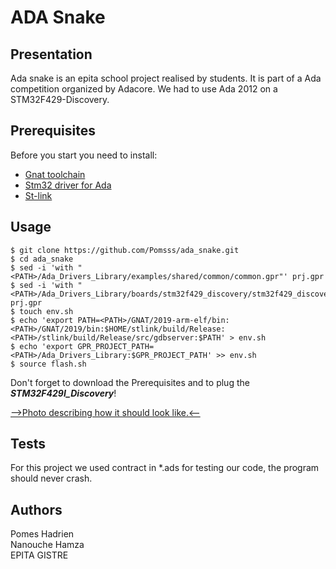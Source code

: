 # ADA Snake
## Presentation
Ada snake is an epita school project realised by students. It is part of a Ada competition organized by Adacore. We had to use Ada 2012 on a STM32F429-Discovery.

## Prerequisites
Before you start you need to install:
- [Gnat toolchain](https://www.adacore.com/download)
- [Stm32 driver for Ada](https://github.com/AdaCore/Ada_Drivers_Library)
- [St-link](https://github.com/texane/stlink)

## Usage
    $ git clone https://github.com/Pomsss/ada_snake.git
    $ cd ada_snake
    $ sed -i 'with "<PATH>/Ada_Drivers_Library/examples/shared/common/common.gpr"' prj.gpr
    $ sed -i 'with "<PATH>/Ada_Drivers_Library/boards/stm32f429_discovery/stm32f429_discovery_full.gpr"' prj.gpr
    $ touch env.sh
    $ echo 'export PATH=<PATH>/GNAT/2019-arm-elf/bin:<PATH>/GNAT/2019/bin:$HOME/stlink/build/Release:<PATH>/stlink/build/Release/src/gdbserver:$PATH' > env.sh
    $ echo 'export GPR_PROJECT_PATH=<PATH>/Ada_Drivers_Library:$GPR_PROJECT_PATH' >> env.sh
    $ source flash.sh

Don't forget to download the Prerequisites and to plug the __*STM32F429I_Discovery*__!


[-->Photo describing how it should look like.<--](https://i.imgur.com/X2yr1LU.jpg)

## Tests
For this project we used contract in *.ads for testing our code, the program should never crash.

## Authors

Pomes Hadrien\
Nanouche Hamza\
EPITA GISTRE
